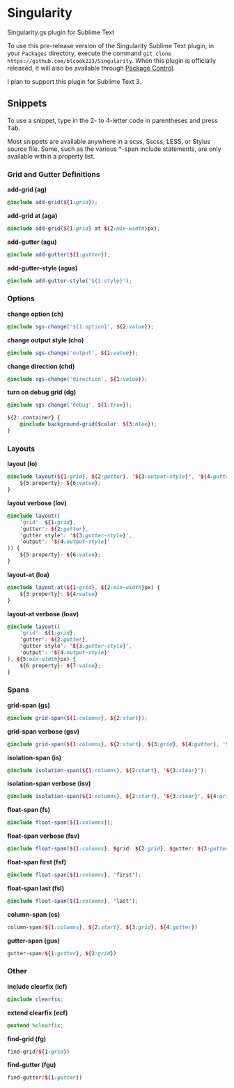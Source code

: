 # Singularity
Singularity.gs plugin for Sublime Text

To use this pre-release version of the Singularity Sublime Text plugin, in your
`Packages` directory, execute the command `git clone https://github.com/blcook223/Singularity`.
When this plugin is officially released, it will also be available through
[Package Control](https://packagecontrol.io/).

I plan to support this plugin for Sublime Text 3.

## Snippets

To use a snippet, type in the 2- to 4-letter code in parentheses and press <kbd>Tab</kbd>.

Most snippets are available anywhere in a scss, Sscss, LESS, or Stylus source file. Some,
such as the various *-span include statements, are only available within a property list.


### Grid and Gutter Definitions

__add-grid (ag)__

```scss
@include add-grid(${1:grid});
```

__add-grid at (aga)__

```scss
@include add-grid(${1:grid} at ${2:min-width}px);
```

__add-gutter (agu)__

```scss
@include add-gutter(${1:gutter});
```

__add-gutter-style (agus)__

```scss
@include add-gutter-style('${1:style}');
```


### Options

__change option (ch)__

```scss
@include sgs-change('${1:option}', ${2:value});
```

__change output style (cho)__

```scss
@include sgs-change('output', ${1:value});
```

__change direction (chd)__

```scss
@include sgs-change('direction', ${1:value});
```

__turn on debug grid (dg)__

```scss
@include sgs-change('debug', ${1:true});

${2:.container} {
    @include background-grid($color: ${3:blue});
}
```


### Layouts

__layout (lo)__

```scss
@include layout(${1:grid}, ${2:gutter}, '${3:output-style}', '${4:gutter-style}') {
    ${5:property}: ${6:value};
}
```

__layout verbose (lov)__

```scss
@include layout((
    'grid': ${1:grid},
    'gutter': ${2:gutter},
    'gutter style': '${3:gutter-style}',
    'output': '${4:output-style}'
)) {
    ${5:property}: ${6:value};
}
```

__layout-at (loa)__

```scss
@include layout-at(${1:grid}, ${2:min-width}px) {
    ${3:property}: ${4:value}
}
```

__layout-at verbose (loav)__

```scss
@include layout((
    'grid': ${1:grid},
    'gutter': ${2:gutter},
    'gutter style': '${3:gutter-style}',
    'output': '${4:output-style}'
), ${5:min-width}px) {
    ${6:property}: ${7:value};
}
```


### Spans

__grid-span (gs)__

```scss
@include grid-span(${1:columns}, ${2:start});
```

__grid-span verbose (gsv)__

```scss
@include grid-span(${1:columns}, ${2:start}, ${3:grid}, ${4:gutter}, '${5:gutter-style}');
```

__isolation-span (is)__

```scss
@include isolation-span(${1:columns}, ${2:start}, '${3:clear}');
```

__isolation-span verbose (isv)__

```scss
@include isolation-span(${1:columns}, ${2:start}, '${3:clear}', ${4:grid}, ${5:gutter});
```

__float-span (fs)__

```scss
@include float-span(${1:columns});
```

__float-span verbose (fsv)__

```scss
@include float-span(${1:columns}, $grid: ${2:grid}, $gutter: ${3:gutter});
```

__float-span first (fsf)__

```scss
@include float-span(${1:columns}, 'first');
```

__float-span last (fsl)__

```scss
@include float-span(${1:columns}, 'last');
```

__column-span (cs)__

```scss
column-span(${1:columns}, ${2:start}, ${3:grid}, ${4:gutter})
```

__gutter-span (gus)__

```scss
gutter-span(${1:gutter}, ${2:grid})
```

### Other

__include clearfix (icf)__

```scss
@include clearfix;
```

__extend clearfix (ecf)__

```scss
@extend %clearfix;
```

__find-grid (fg)__

```scss
find-grid(${1:grid})
```

__find-gutter (fgu)__

```scss
find-gutter(${1:gutter})
```
